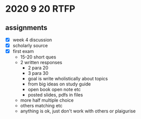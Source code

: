 # 2020 9 20 RTFP

## assignments

- [x] week 4 discussion 
- [x] scholarly source
- [x] first exam
  - 15-20 short ques
  - 2 written responses
    - 2 para 20
    - 3 para 30
    - goal is write wholistically about topics
    - from big ideas on study guide
    - open book open note etc
    - posted slides, pdfs in files
  - more half multiple choice
  - others matching etc
  - anything is ok, just don't work with others or plaigurise